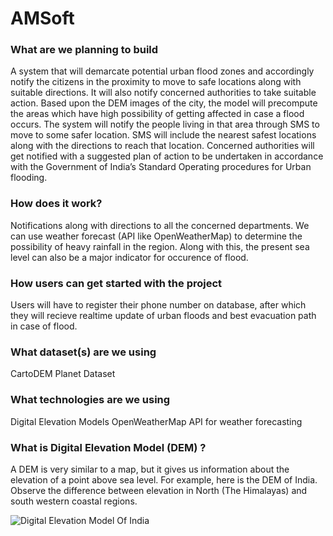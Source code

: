 # AMSoft

### What are we planning to build
A system that will demarcate potential urban flood zones and accordingly notify the citizens in the proximity to move to safe locations along with suitable directions. It will also notify concerned authorities to take suitable action.
Based upon the DEM images of the city, the model will precompute the areas which have high possibility of getting affected in case a flood occurs. The system will notify the people living in  that area through SMS to move to some safer location. SMS will include the nearest safest locations along with the directions to reach that location.
Concerned authorities will get notified with a suggested plan of action to be undertaken in accordance with the Government of India’s Standard Operating procedures for Urban flooding.

### How does it work?
Notifications along with directions to all the concerned departments.
We can use weather forecast (API like OpenWeatherMap) to determine the possibility of heavy rainfall in the region. Along with this, the present sea level can also be a major indicator for occurence of flood. 

### How users can get started with the project
Users will have to register their phone number on database, after which they will recieve realtime update of urban floods and best evacuation path in case of flood.

### What dataset(s) are we using
CartoDEM
Planet Dataset


### What technologies are we using
Digital Elevation Models
OpenWeatherMap API for weather forecasting
    

### What is Digital Elevation Model (DEM) ? 
A DEM is very similar to a map, but it gives us information about the elevation of a point above sea level.
For example, here is the DEM of India. Observe the difference between elevation in North (The Himalayas) and south western coastal regions.


![Digital Elevation Model Of India](https://www.researchgate.net/profile/Sitharam_Thallak/publication/263699748/figure/fig7/AS:268820552089604@1441103222150/Digital-elevation-model-SRTM-DEM-for-entire-India-resampled-to-0101-grid-size.png)

